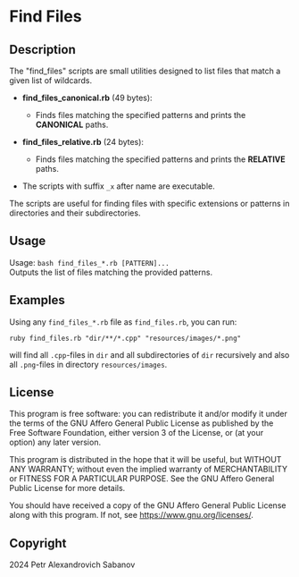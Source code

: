# Find Files

## Description

The "find_files" scripts are small utilities designed to list files that match a given list of wildcards.

- **find_files_canonical.rb** (49 bytes):
    - Finds files matching the specified patterns and prints the **CANONICAL** paths.

- **find_files_relative.rb** (24 bytes):
    - Finds files matching the specified patterns and prints the **RELATIVE** paths.

- The scripts with suffix `_x` after name are executable.

The scripts are useful for finding files with specific extensions or patterns in directories and their subdirectories.

## Usage

Usage: `bash find_files_*.rb [PATTERN]...`  
Outputs the list of files matching the provided patterns.

## Examples

Using any `find_files_*.rb` file as `find_files.rb`, you can run:

```
ruby find_files.rb "dir/**/*.cpp" "resources/images/*.png"
```
will find all `.cpp`-files in `dir` and all subdirectories of `dir` recursively and also all `.png`-files in directory `resources/images`.

## License

This program is free software: you can redistribute it and/or modify
it under the terms of the GNU Affero General Public License as published by
the Free Software Foundation, either version 3 of the License, or
(at your option) any later version.

This program is distributed in the hope that it will be useful,
but WITHOUT ANY WARRANTY; without even the implied warranty of
MERCHANTABILITY or FITNESS FOR A PARTICULAR PURPOSE.  See the
GNU Affero General Public License for more details.

You should have received a copy of the GNU Affero General Public License
along with this program.  If not, see <https://www.gnu.org/licenses/>.

## Copyright

2024 Petr Alexandrovich Sabanov